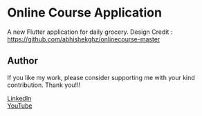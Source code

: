 # Online Course Application
A new Flutter application for daily grocery. 
Design Credit : 
https://github.com/abhishekghz/onlinecourse-master

## Author
If you like my work, please consider supporting me with your kind contribution. Thank you!!!
<div><a href=https://www.linkedin.com/in/abhishek-gautam-0a7a56192/>LinkedIn</a></div>
<div><a href=https://youtube.com/channel/UCZkBVy47vtCos7AxkQwhe9A>YouTube</a></div>
